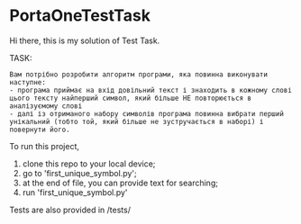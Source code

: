 # PortaOneTestTask

Hi there, this is my solution of Test Task.

TASK:
```
Вам потрібно розробити алгоритм програми, яка повинна виконувати наступне:
- програма приймає на вхід довільний текст і знаходить в кожному слові цього тексту найперший символ, який більше НЕ повторюється в аналізуємому слові
- далі із отриманого набору символів програма повинна вибрати перший унікальний (тобто той, який більше не зустручається в наборі) і повернути його.
```

To run this project, 
1) clone this repo to your local device;
2) go to 'first_unique_symbol.py';
3) at the end of file, you can provide text for searching;
4) run 'first_unique_symbol.py'

Tests are also provided in /tests/
